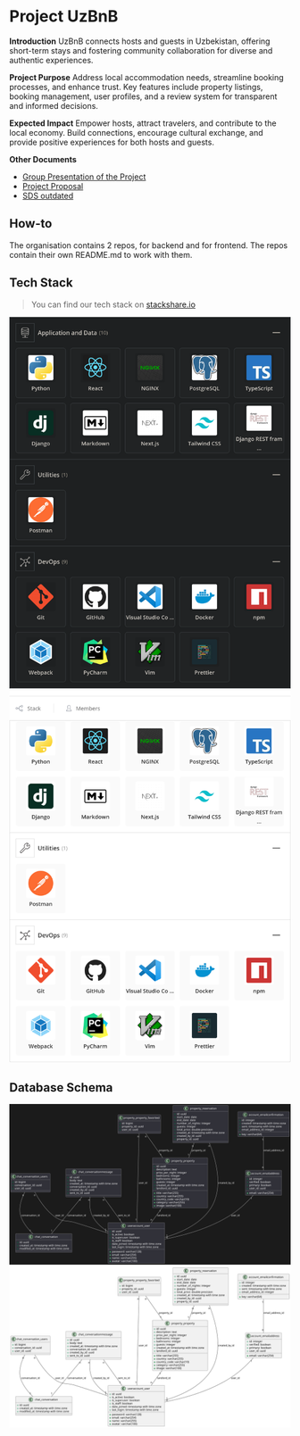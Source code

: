# Project UzBnB


**Introduction**
UzBnB connects hosts and guests in Uzbekistan, offering short-term stays and fostering 
community collaboration for diverse and authentic experiences.

**Project Purpose**
Address local accommodation needs, streamline booking processes, and enhance trust. 
Key features include property listings, booking management, user profiles, 
and a review system for transparent and informed decisions.

**Expected Impact**
Empower hosts, attract travelers, and contribute to the local economy. 
Build connections, encourage cultural exchange, and provide positive experiences 
for both hosts and guests.

**Other Documents**
- [Group Presentation of the Project](https://docs.google.com/presentation/d/1wsPwd7aHqezjZOQZX2qo2I8EK6tTnWDwqHxhBX7-QfQ/edit?usp=sharing)
- [Project Proposal](./profile/assets/project-proposal.pdf)
- [SDS outdated](./profile/assets/sds.pdf)


## How-to
The organisation contains 2 repos, for backend and for frontend.
The repos contain their own README.md to work with them.


## Tech Stack
> You can find our tech stack on [stackshare.io](https://stackshare.io/uzbnb/uzbnb#stack) 

![tech-stack](./profile/assets/tech-stack-dark.png#gh-dark-mode-only)
![tech-stack](./profile/assets/tech-stack-light.png#gh-light-mode-only)


## Database Schema
![database-schema](./profile/assets/database-schema-dark.svg#gh-dark-mode-only) 
![database-schema](./profile/assets/database-schema-light.svg#gh-light-mode-only)

